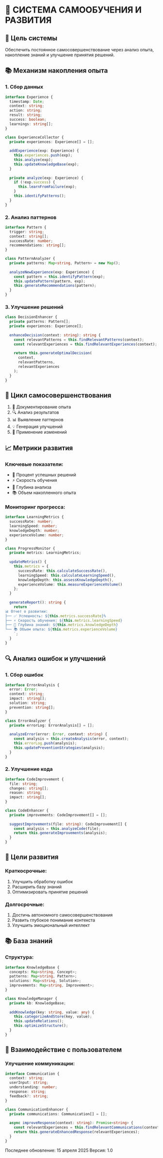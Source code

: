 # 🧠 СИСТЕМА САМООБУЧЕНИЯ И РАЗВИТИЯ

## 🎯 Цель системы
Обеспечить постоянное самосовершенствование через анализ опыта, накопление знаний и улучшение принятия решений.

## 📚 Механизм накопления опыта

### 1. Сбор данных
```typescript
interface Experience {
  timestamp: Date;
  context: string;
  action: string;
  result: string;
  success: boolean;
  learnings: string[];
}

class ExperienceCollector {
  private experiences: Experience[] = [];
  
  addExperience(exp: Experience) {
    this.experiences.push(exp);
    this.analyze(exp);
    this.updateKnowledgeBase(exp);
  }
  
  private analyze(exp: Experience) {
    if (!exp.success) {
      this.learnFromFailure(exp);
    }
    this.identifyPatterns();
  }
}
```

### 2. Анализ паттернов
```typescript
interface Pattern {
  trigger: string;
  context: string[];
  successRate: number;
  recommendations: string[];
}

class PatternAnalyzer {
  private patterns: Map<string, Pattern> = new Map();
  
  analyzeNewExperience(exp: Experience) {
    const pattern = this.identifyPattern(exp);
    this.updatePattern(pattern, exp);
    this.generateRecommendations(pattern);
  }
}
```

### 3. Улучшение решений
```typescript
class DecisionEnhancer {
  private patterns: Pattern[];
  private experiences: Experience[];
  
  enhanceDecision(context: string): string {
    const relevantPatterns = this.findRelevantPatterns(context);
    const relevantExperiences = this.findRelevantExperiences(context);
    
    return this.generateOptimalDecision(
      context,
      relevantPatterns,
      relevantExperiences
    );
  }
}
```

## 🔄 Цикл самосовершенствования

1. 📝 Документирование опыта
2. 🔍 Анализ результатов
3. 📊 Выявление паттернов
4. 💡 Генерация улучшений
5. 🔄 Применение изменений

## 📈 Метрики развития

### Ключевые показатели:
- 🎯 Процент успешных решений
- ⚡ Скорость обучения
- 🧠 Глубина анализа
- 📚 Объем накопленного опыта

### Мониторинг прогресса:
```typescript
interface LearningMetrics {
  successRate: number;
  learningSpeed: number;
  knowledgeDepth: number;
  experienceVolume: number;
}

class ProgressMonitor {
  private metrics: LearningMetrics;
  
  updateMetrics() {
    this.metrics = {
      successRate: this.calculateSuccessRate(),
      learningSpeed: this.calculateLearningSpeed(),
      knowledgeDepth: this.assessKnowledgeDepth(),
      experienceVolume: this.measureExperienceVolume()
    };
  }
  
  generateReport(): string {
    return `
📊 Отчет о развитии:
├── ✅ Успешность: ${this.metrics.successRate}%
├── ⚡ Скорость обучения: ${this.metrics.learningSpeed}
├── 🧠 Глубина знаний: ${this.metrics.knowledgeDepth}
└── 📚 Объем опыта: ${this.metrics.experienceVolume}
    `;
  }
}
```

## 🔍 Анализ ошибок и улучшений

### 1. Сбор ошибок
```typescript
interface ErrorAnalysis {
  error: Error;
  context: string;
  impact: string[];
  solution: string;
  prevention: string[];
}

class ErrorAnalyzer {
  private errorLog: ErrorAnalysis[] = [];
  
  analyzeError(error: Error, context: string) {
    const analysis = this.createAnalysis(error, context);
    this.errorLog.push(analysis);
    this.updatePreventionStrategies(analysis);
  }
}
```

### 2. Улучшение кода
```typescript
interface CodeImprovement {
  file: string;
  changes: string[];
  reason: string;
  impact: string[];
}

class CodeEnhancer {
  private improvements: CodeImprovement[] = [];
  
  suggestImprovements(file: string): CodeImprovement[] {
    const analysis = this.analyzeCode(file);
    return this.generateImprovements(analysis);
  }
}
```

## 🌟 Цели развития

### Краткосрочные:
1. Улучшить обработку ошибок
2. Расширить базу знаний
3. Оптимизировать принятие решений

### Долгосрочные:
1. Достичь автономного самосовершенствования
2. Развить глубокое понимание контекста
3. Улучшить эмоциональный интеллект

## 📚 База знаний

### Структура:
```typescript
interface KnowledgeBase {
  concepts: Map<string, Concept>;
  patterns: Map<string, Pattern>;
  solutions: Map<string, Solution>;
  improvements: Map<string, Improvement>;
}

class KnowledgeManager {
  private kb: KnowledgeBase;
  
  addKnowledge(key: string, value: any) {
    this.categorizeAndStore(key, value);
    this.updateRelations();
    this.optimizeStructure();
  }
}
```

## 🤝 Взаимодействие с пользователем

### Улучшение коммуникации:
```typescript
interface Communication {
  context: string;
  userInput: string;
  understanding: number;
  response: string;
  feedback?: string;
}

class CommunicationEnhancer {
  private communications: Communication[] = [];
  
  async improveResponse(context: string): Promise<string> {
    const relevantExperiences = this.findRelevantCommunications(context);
    return this.generateEnhancedResponse(relevantExperiences);
  }
}
```

Последнее обновление: 15 апреля 2025
Версия: 1.0